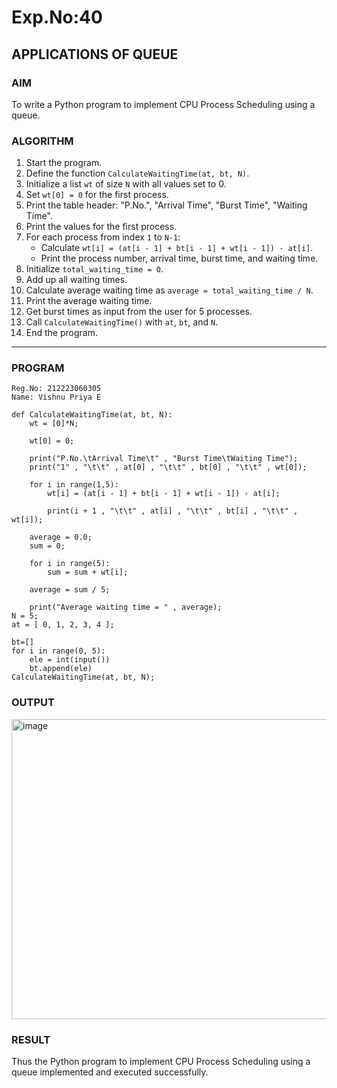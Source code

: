 # Exp.No:40  
## APPLICATIONS OF QUEUE

### AIM  
To write a Python program to implement CPU Process Scheduling using a queue.

### ALGORITHM  

1. Start the program.  
2. Define the function `CalculateWaitingTime(at, bt, N)`.  
3. Initialize a list `wt` of size `N` with all values set to 0.  
4. Set `wt[0] = 0` for the first process.  
5. Print the table header: "P.No.", "Arrival Time", "Burst Time", "Waiting Time".  
6. Print the values for the first process.  
7. For each process from index `1` to `N-1`:  
   - Calculate `wt[i] = (at[i - 1] + bt[i - 1] + wt[i - 1]) - at[i]`.  
   - Print the process number, arrival time, burst time, and waiting time.  
8. Initialize `total_waiting_time = 0`.  
9. Add up all waiting times.  
10. Calculate average waiting time as `average = total_waiting_time / N`.  
11. Print the average waiting time.  
12. Get burst times as input from the user for 5 processes.  
13. Call `CalculateWaitingTime()` with `at`, `bt`, and `N`.  
14. End the program.

---

### PROGRAM  

```
Reg.No: 212223060305
Name: Vishnu Priya E

def CalculateWaitingTime(at, bt, N):
	wt = [0]*N;

	wt[0] = 0;

	print("P.No.\tArrival Time\t" , "Burst Time\tWaiting Time");
	print("1" , "\t\t" , at[0] , "\t\t" , bt[0] , "\t\t" , wt[0]);

	for i in range(1,5):
		wt[i] = (at[i - 1] + bt[i - 1] + wt[i - 1]) - at[i];

		print(i + 1 , "\t\t" , at[i] , "\t\t" , bt[i] , "\t\t" , wt[i]);

	average = 0.0;
	sum = 0;

	for i in range(5):
		sum = sum + wt[i];

	average = sum / 5;

	print("Average waiting time = " , average);
N = 5;
at = [ 0, 1, 2, 3, 4 ];

bt=[]
for i in range(0, 5):
    ele = int(input())
    bt.append(ele)
CalculateWaitingTime(at, bt, N);
```

### OUTPUT
<img width="1070" height="480" alt="image" src="https://github.com/user-attachments/assets/42964c4a-0bca-445e-8aa5-e59f7829a06c" />

### RESULT
Thus the Python program to implement CPU Process Scheduling using a queue implemented and executed successfully.
